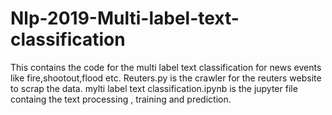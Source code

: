 # Nlp-2019-Multi-label-text-classification
This contains the code for the multi label text classification for news events like fire,shootout,flood etc.
Reuters.py is the crawler for the reuters website to scrap the data.
mylti label text classification.ipynb is the jupyter file containg the text processing , training and prediction. 
